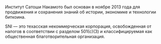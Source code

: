 Институт Сатоши Накамото был основан в ноябре 2013 года для продвижения и сохранения знаний об истории, экономике и технологии биткоина.

SNI — это техасская некоммерческая корпорация, освобожденная от налогов в соответствии с разделом 501(c)(3) и классифицируемая как общественная благотворительная организация.
